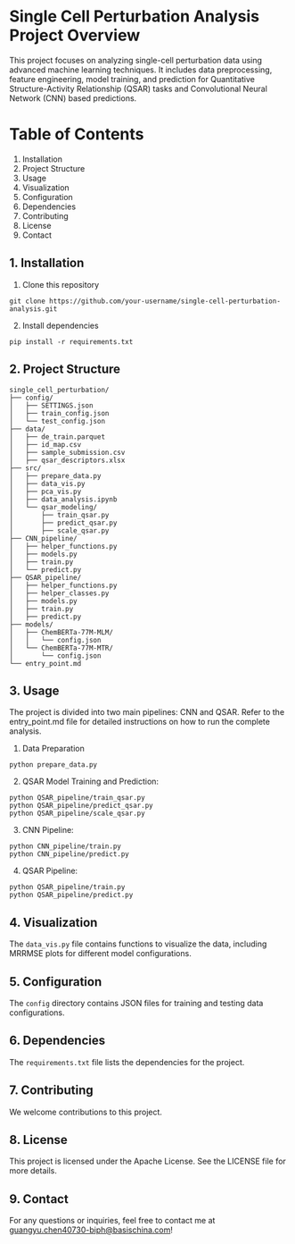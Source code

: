 # Single Cell Perturbation Analysis Project Overview

This project focuses on analyzing single-cell perturbation data using advanced machine learning techniques. It includes data preprocessing, feature engineering, model training, and prediction for Quantitative Structure-Activity Relationship (QSAR) tasks and Convolutional Neural Network (CNN) based predictions.

# Table of Contents
1. Installation
2. Project Structure
3. Usage
4. Visualization
5. Configuration
6. Dependencies
7. Contributing
8. License
9. Contact

## 1. Installation

1. Clone this repository
```
git clone https://github.com/your-username/single-cell-perturbation-analysis.git
```

2. Install dependencies
```
pip install -r requirements.txt
```

## 2. Project Structure

```
single_cell_perturbation/
├── config/
│   ├── SETTINGS.json
│   ├── train_config.json
│   └── test_config.json
├── data/
│   ├── de_train.parquet
│   ├── id_map.csv
│   ├── sample_submission.csv
│   ├── qsar_descriptors.xlsx
├── src/
│   ├── prepare_data.py
│   ├── data_vis.py
│   ├── pca_vis.py
│   ├── data_analysis.ipynb
│   └── qsar_modeling/
│       ├── train_qsar.py
│       ├── predict_qsar.py
│       ├── scale_qsar.py
├── CNN_pipeline/
│   ├── helper_functions.py
│   ├── models.py
│   ├── train.py
│   └── predict.py
├── QSAR_pipeline/
│   ├── helper_functions.py
│   ├── helper_classes.py
│   ├── models.py
│   ├── train.py
│   ├── predict.py
├── models/
│   ├── ChemBERTa-77M-MLM/
│   │   └── config.json
│   └── ChemBERTa-77M-MTR/
│       └── config.json
└── entry_point.md
```

## 3. Usage

The project is divided into two main pipelines: CNN and QSAR. Refer to the entry_point.md file for detailed instructions on how to run the complete analysis.

1. Data Preparation
```
python prepare_data.py
```

2. QSAR Model Training and Prediction:
```
python QSAR_pipeline/train_qsar.py
python QSAR_pipeline/predict_qsar.py
python QSAR_pipeline/scale_qsar.py
```

3. CNN Pipeline:
```
python CNN_pipeline/train.py
python CNN_pipeline/predict.py
```

4. QSAR Pipeline:
```
python QSAR_pipeline/train.py
python QSAR_pipeline/predict.py
```

## 4.  Visualization
The `data_vis.py` file contains functions to visualize the data, including MRRMSE plots for different model configurations.

## 5. Configuration
The `config` directory contains JSON files for training and testing data configurations.

## 6. Dependencies
The `requirements.txt` file lists the dependencies for the project.

## 7. Contributing
We welcome contributions to this project. 

## 8. License
This project is licensed under the Apache License. See the LICENSE file for more details.

## 9. Contact
For any questions or inquiries, feel free to contact me at guangyu.chen40730-biph@basischina.com!
